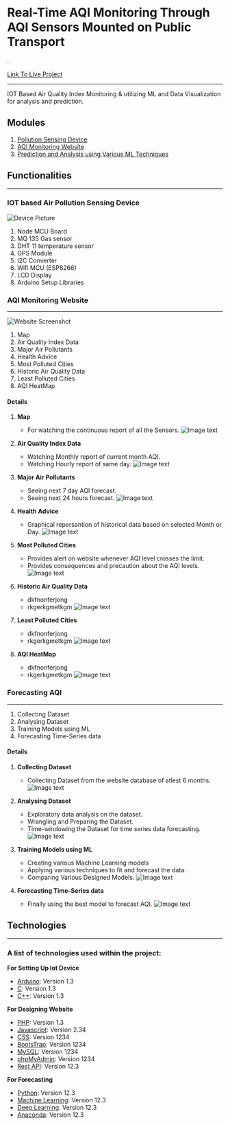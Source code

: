 # Real-Time AQI Monitoring Through AQI Sensors Mounted on Public Transport
.


[Link To Live Project](https://udyaansaathi.onrender.com/)
***
IOT Based Air Quality Index Monitoring &amp; utilizing ML and Data Visualization for analysis and prediction.
## Modules
1. [Pollution Sensing Device](#IoT)
2. [AQI Monitoring Website](#website)
3. [Prediction and Analysis using Various ML Techniques](#ml)

## Functionalities
***

<a name="IoT"></a>
### IOT based Air Pollution Sensing Device
![Device Picture](Screenshots/IoT-Device/device1.jpg)

1. Node MCU Board
2. MQ 135 Gas sensor
3. DHT 11 temperature sensor
4. GPS Module
5. I2C Converter
6. Wifi MCU (ESP8266)
7. LCD Display
8. Arduino Setup Libraries

 
<a name="website"></a>
### AQI Monitoring Website
***
![Website Screenshot](Website.png)
1. Map
2. Air Quality Index Data
3. Major Air Pollutants
4. Health Advice
5. Most Polluted Cities
6. Historic Air Quality Data
7. Least Polluted Cities
8. AQI HeatMap

#### Details
1. **Map** 
    * For watching the continuous report of all the Sensors. 
      ![Image text](Map.png)
2. **Air Quality Index Data** 
    * Watching Monthly report of current month AQI.
    * Watching Hourly report of same day.
      ![Image text](AQI_Data.png)
3. **Major Air Pollutants** 
    * Seeing next 7 day AQI forecast.
    * Seeing next 24 hours forecast.
      ![Image text](Major_Air_Pollutants.png)
   
4. **Health Advice** 
    * Graphical repersantion of historical data based on selected Month or Day. 
      ![Image text](Health_Advice.png)
5. **Most Polluted Cities**
    * Provides alert on website whenever AQI level crosses the limit.
    * Provides consequences and precaution about the AQI levels.
      ![Image text](Most_Polluted_Cities.png)
6. **Historic Air Quality Data**
    * dkfnonferjong
    * rkgerkgmetkgm
      ![Image text](Historic_AQI.png)
7. **Least Polluted Cities**
    * dkfnonferjong
    * rkgerkgmetkgm
      ![Image text](Least_polluted.jpg)
8. **AQI HeatMap**
    * dkfnonferjong
    * rkgerkgmetkgm
      ![Image text](AQI_Heatmap.jpg)
 
<a name="ml"></a>
### Forecasting AQI
***
1. Collecting Dataset
2. Analysing Dataset
3. Training Models using ML
4. Forecasting Time-Series data


#### Details
1. **Collecting Dataset** 
    * Collecting Dataset from the website database of atlest 6 months. 
      ![Image text](Screenshots/Forecasting/dataset.jpg)
      
2. **Analysing Dataset** 
    * Exploratory data analysis on the dataset.
    * Wrangling and Preparing the Dataset.
    * Time-windowing the Dataset for time series data forecasting. 
      ![Image text](Screenshots/Forecasting/analyseDataset.jpg)
      
3. **Training Models using ML** 
    * Creating various Machine Learning models 
    * Applying various techniques to fit and forecast the data.
    * Comparing Various Designed Models. 
      ![Image text](Screenshots/Forecasting/trainingModel.jpg)
      
4. **Forecasting Time-Series data**
    * Finally using the best model to forecast AQI. 
      ![Image text](Screenshots/Forecasting/forecastAqi.jpg)

## Technologies
***
### A list of technologies used within the project:
**For Setting Up Iot Device**
* [Arduino](https://example.com): Version 1.3 
* [C](https://example.com): Version 1.3 
* [C++](https://example.com): Version 1.3 



**For Designing Website**
* [PHP](https://example.com): Version 1.3 
* [Javascript](https://example.com): Version 2.34
* [CSS](https://example.com): Version 1234
* [BootsTrap](https://example.com): Version 1234
* [MySQL](https://example.com): Version 1234
* [phpMyAdmin](https://example.com): Version 1234
* [Rest API](https://example.com): Version 12.3 


**For Forecasting**
* [Python](https://example.com): Version 12.3 
* [Machine Learning](https://example.com): Version 12.3 
* [Deep Learning](https://example.com): Version 12.3 
* [Anaconda](https://example.com): Version 12.3 
